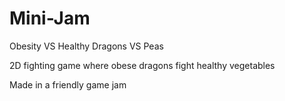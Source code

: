 # Mini-Jam

Obesity VS Healthy
Dragons VS Peas 

2D fighting game where obese dragons fight healthy vegetables

Made in a friendly game jam
